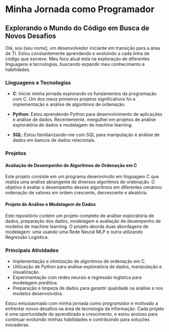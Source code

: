 # Minha Jornada como Programador

## Explorando o Mundo do Código em Busca de Novos Desafios

Olá, sou [seu nome], um desenvolvedor iniciante em transição para a área de TI. Estou constantemente aprendendo e evoluindo a cada linha de código que escrevo. Meu foco atual está na exploração de diferentes linguagens e tecnologias, buscando expandir meu conhecimento e habilidades.

### Linguagens e Tecnologias

- **C**: Iniciei minha jornada explorando os fundamentos da programação com C. Um dos meus primeiros projetos significativos foi a implementação e análise de algoritmos de ordenação.
  
- **Python**: Estou aprendendo Python para desenvolvimento de aplicações e análise de dados. Recentemente, mergulhei em projetos de análise exploratória de dados e modelagem de machine learning.

- **SQL**: Estou familiarizando-me com SQL para manipulação e análise de dados em bancos de dados relacionais.

### Projetos

#### Avaliação de Desempenho de Algoritmos de Ordenação em C

Este projeto consiste em um programa desenvolvido em linguagem C que realiza uma análise abrangente de diversos algoritmos de ordenação. O objetivo é avaliar o desempenho desses algoritmos em diferentes cenários: ordenação de valores em ordem crescente, decrescente e aleatória.

#### Projeto de Análise e Modelagem de Dados

Este repositório contém um projeto completo de análise exploratória de dados, preparação dos dados, modelagem e avaliação de desempenho de modelos de machine learning. O projeto aborda duas abordagens de modelagem: uma usando uma Rede Neural MLP e outra utilizando Regressão Logística.

### Principais Atividades

- Implementação e otimização de algoritmos de ordenação em C.
- Utilização de Python para análise exploratória de dados, manipulação e visualização.
- Experimentação com redes neurais e regressão logística para modelagem preditiva.
- Preparação e limpeza de dados para garantir qualidade na análise e nos modelos desenvolvidos.

Estou entusiasmado com minha jornada como programador e motivado a enfrentar novos desafios na área de tecnologia da informação. Cada projeto é uma oportunidade de aprendizado e crescimento, e estou ansioso para continuar evoluindo minhas habilidades e contribuindo para soluções inovadoras.